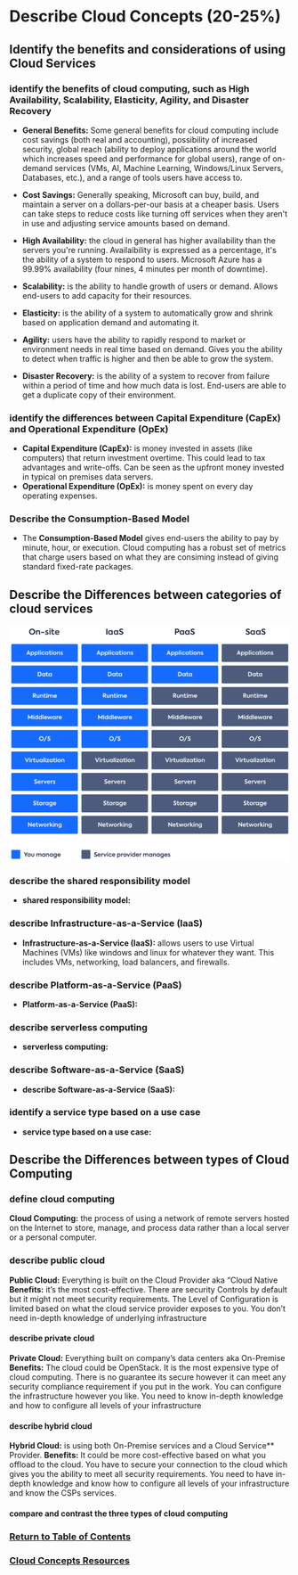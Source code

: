# Describe Cloud Concepts (20-25%)
## Identify the benefits and considerations of using Cloud Services
### identify the benefits of cloud computing, such as High Availability, Scalability, Elasticity, Agility, and Disaster Recovery 
* **General Benefits:** Some general benefits for cloud computing include cost savings (both real and accounting), possibility of increased security, global reach (ability to deploy applications around the world which increases speed and performance for global users), range of on-demand services (VMs, AI, Machine Learning, Windows/Linux Servers, Databases, etc.), and a range of tools users have access to.

* **Cost Savings:** Generally speaking, Microsoft can buy, build, and maintain a server on a dollars-per-our basis at a cheaper basis. Users can take steps to reduce costs like turning off services when they aren't in use and adjusting service amounts based on demand.

* **High Availability:** the cloud in general has higher availability than the servers you're running. Availaibility is expressed as a percentage, it's the ability of a system to respond to users. Microsoft Azure has a 99.99% availability (four nines, 4 minutes per month of downtime).

* **Scalability:** is the ability to handle growth of users or demand. Allows end-users to add capacity for their resources.

* **Elasticity:** is the ability of a system to automatically grow and shrink based on application demand and automating it. 

* **Agility:** users have the ability to rapidly respond to market or environment needs in real time based on demand. Gives you the ability to detect when traffic is higher and then be able to grow the system. 

* **Disaster Recovery:** is the ability of a system to recover from failure within a period of time and how much data is lost. End-users are able to get a duplicate copy of their environment.

### identify the differences between Capital Expenditure (CapEx) and Operational Expenditure (OpEx) 
* **Capital Expenditure (CapEx):** is money invested in assets (like computers) that return investment overtime. This could lead to tax advantages and write-offs. Can be seen as the upfront money invested in typical on premises data servers.
* **Operational Expenditure (OpEx):** is money spent on every day operating expenses. 

### Describe the Consumption-Based Model 
* The **Consumption-Based Model** gives end-users the ability to pay by minute, hour, or execution. Cloud computing has a robust set of metrics that charge users based on what they are consiming instead of giving standard fixed-rate packages.


## Describe the Differences between categories of cloud services
![Cloud Services](/1-Cloud-Concepts\cloud-services.png)

### describe the shared responsibility model
* **shared responsibility model:**

### describe Infrastructure-as-a-Service (IaaS)
* **Infrastructure-as-a-Service (IaaS):** allows users to use Virtual Machines (VMs) like windows and linux for whatever they want. This includes VMs, networking, load balancers, and firewalls.

### describe Platform-as-a-Service (PaaS)
* **Platform-as-a-Service (PaaS):**

### describe serverless computing
* **serverless computing:**

### describe Software-as-a-Service (SaaS)
* **describe Software-as-a-Service (SaaS):**

### identify a service type based on a use case
* **service type based on a use case:**


## Describe the Differences between types of Cloud Computing
### define cloud computing
**Cloud Computing:** the process of using a network of remote servers hosted on the Internet to store, manage, and process data rather than a local server or a personal computer.

### describe public cloud 
**Public Cloud:** Everything is built on the Cloud Provider aka “Cloud Native
**Benefits:** it’s the most cost-effective. There are security Controls by default but it might not meet security requirements. The Level of Configuration is limited based on what the cloud service provider exposes to you. You don’t need in-depth knowledge of underlying infrastructure 

#### describe private cloud 
**Private Cloud:**  Everything built on company’s data centers aka On-Premise
**Benefits:** The cloud could be OpenStack. It is the most expensive type of cloud computing. There is no guarantee its secure however it can meet any security compliance requirement if you put in the work. You can configure the infrastructure however you like. You need to know in-depth knowledge and how to configure all levels of your infrastructure 

#### describe hybrid cloud 
**Hybrid Cloud:** is using both On-Premise services and a Cloud Service** Provider. 
**Benefits:** It could be more cost-effective based on what you offload to the cloud. You have to secure your connection to the cloud which gives you the ability to meet all security requirements. You need to have in-depth knowledge and know how to configure all levels of your infrastructure and know the CSPs services.

#### compare and contrast the three types of cloud computing

### [Return to Table of Contents](README.md)
### [Cloud Concepts Resources](1-Cloud-Concepts\1-resources.md)